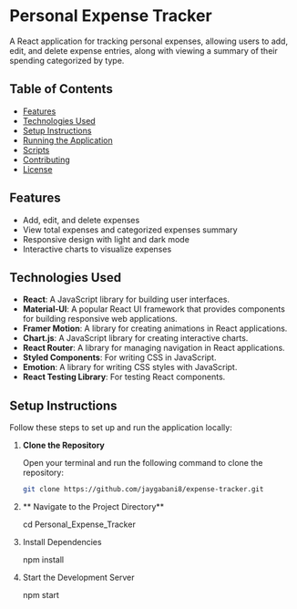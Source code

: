 # Personal Expense Tracker

A React application for tracking personal expenses, allowing users to add, edit, and delete expense entries, along with viewing a summary of their spending categorized by type.

## Table of Contents

- [Features](#features)
- [Technologies Used](#technologies-used)
- [Setup Instructions](#setup-instructions)
- [Running the Application](#running-the-application)
- [Scripts](#scripts)
- [Contributing](#contributing)
- [License](#license)

## Features

- Add, edit, and delete expenses
- View total expenses and categorized expenses summary
- Responsive design with light and dark mode
- Interactive charts to visualize expenses

## Technologies Used

- **React**: A JavaScript library for building user interfaces.
- **Material-UI**: A popular React UI framework that provides components for building responsive web applications.
- **Framer Motion**: A library for creating animations in React applications.
- **Chart.js**: A JavaScript library for creating interactive charts.
- **React Router**: A library for managing navigation in React applications.
- **Styled Components**: For writing CSS in JavaScript.
- **Emotion**: A library for writing CSS styles with JavaScript.
- **React Testing Library**: For testing React components.

## Setup Instructions

Follow these steps to set up and run the application locally:

1. **Clone the Repository**

   Open your terminal and run the following command to clone the repository:

   ```bash
   git clone https://github.com/jaygabani8/expense-tracker.git

   ```

2. ** Navigate to the Project Directory**

   cd Personal_Expense_Tracker

3. Install Dependencies

   npm install

4. Start the Development Server

   npm start
